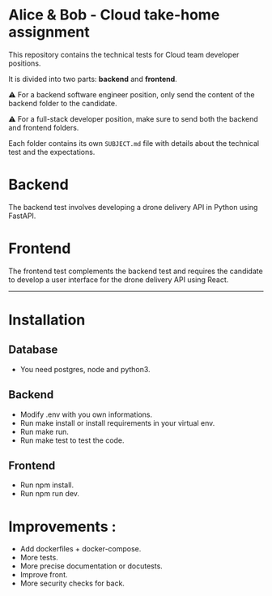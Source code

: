 Alice & Bob - Cloud take-home assignment
==================================

This repository contains the technical tests for Cloud team developer positions.

It is divided into two parts: **backend** and **frontend**.

⚠️ For a backend software engineer position, only send the content of the backend folder to the candidate.

⚠️ For a full-stack developer position, make sure to send both the backend and frontend folders.

Each folder contains its own `SUBJECT.md` file with details about the technical test and the expectations.

# Backend

The backend test involves developing a drone delivery API in Python using FastAPI.

# Frontend

The frontend test complements the backend test and requires the candidate to develop a user interface for the drone delivery API using React.

--------------------------------------------------------

# Installation 

## Database

- You need postgres, node and python3.

## Backend 

- Modify .env with you own informations.
- Run make install or install requirements in your virtual env.
- Run make run.
- Run make test to test the code.

## Frontend

- Run npm install.
- Run npm run dev.

# Improvements :

- Add dockerfiles + docker-compose.
- More tests.
- More precise documentation or docutests.
- Improve front.
- More security checks for back.
